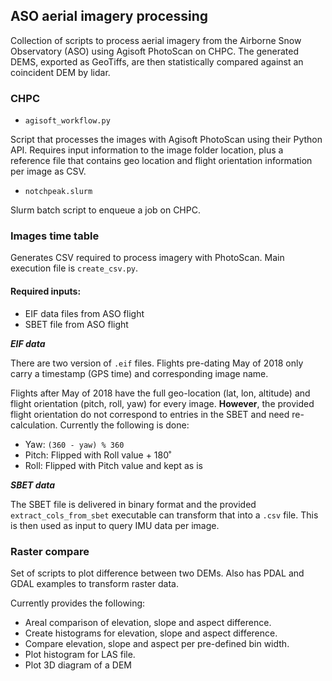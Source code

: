 ## ASO aerial imagery processing

Collection of scripts to process aerial imagery from the Airborne Snow 
Observatory (ASO) using Agisoft PhotoScan on CHPC. The generated DEMS, exported
as GeoTiffs, are then statistically compared against an coincident DEM by lidar. 

### CHPC

* `agisoft_workflow.py`

Script that processes the images with Agisoft PhotoScan using their Python API.
Requires input information to the image folder location, plus a reference file 
that contains geo location and flight orientation information per image as CSV.

* `notchpeak.slurm`

Slurm batch script to enqueue a job on CHPC.

### Images time table

Generates CSV required to process imagery with PhotoScan. Main execution file
is `create_csv.py`.

#### Required inputs:

* EIF data files from ASO flight
* SBET file from ASO flight

***EIF data***

There are two version of `.eif` files. Flights pre-dating May of 2018 only carry
a timestamp (GPS time) and corresponding image name.

Flights after May of 2018 have the full geo-location (lat, lon, altitude) and
flight orientation (pitch, roll, yaw) for every image. **However**, the provided
flight orientation do not correspond to entries in the SBET and need re-calculation.
Currently the following is done:
* Yaw: `(360 - yaw) % 360`
* Pitch: Flipped with Roll value + 180˚
* Roll: Flipped with Pitch value and kept as is

***SBET data***

The SBET file is delivered in binary format and the provided 
`extract_cols_from_sbet` executable can transform that into a `.csv` file. This
is then used as input to query IMU data per image.

### Raster compare

Set of scripts to plot difference between two DEMs. Also has PDAL and GDAL
examples to transform raster data.

Currently provides the following:
* Areal comparison of elevation, slope and aspect difference.
* Create histograms for elevation, slope and aspect difference.
* Compare elevation, slope and aspect per pre-defined bin width.
* Plot histogram for LAS file.
* Plot 3D diagram of a DEM
